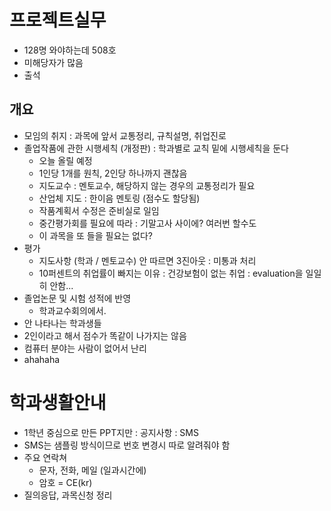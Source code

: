 프로젝트실무
============

-	128명 와야하는데 508호
-	미해당자가 많음
-	출석

개요
----

-	모임의 취지 : 과목에 앞서 교통정리, 규칙설명, 취업진로
-	졸업작품에 관한 시행세칙 (개정판) : 학과별로 교칙 밑에 시행세칙을 둔다
	-	오늘 올릴 예정
	-	1인당 1개를 원칙, 2인당 하나까지 괜찮음
	-	지도교수 : 멘토교수, 해당하지 않는 경우의 교통정리가 필요
	-	산업체 지도 : 한이음 멘토링 (점수도 할당됨)
	-	작품계획서 수정은 준비실로 일임
	-	중간평가회를 필요에 따라 : 기말고사 사이에? 여러번 할수도
	-	이 과목을 또 들을 필요는 없다?
-	평가
	-	지도사항 (학과 / 멘토교수) 안 따르면 3진아웃 : 미통과 처리
	-	10퍼센트의 취업률이 빠지는 이유 : 건강보험이 없는 취업 : evaluation을 일일히 안함...
-	졸업논문 및 시험 성적에 반영
	-	학과교수회의에서.
-	안 나타나는 학과생들
-	2인이라고 해서 점수가 똑같이 나가지는 않음
-	컴퓨터 분야는 사람이 없어서 난리
-	ahahaha

학과생활안내
============

-	1학년 중심으로 만든 PPT지만 : 공지사항 : SMS
-	SMS는 샘플링 방식이므로 번호 변경시 따로 알려줘야 함
-	주요 연락쳐
	-	문자, 전화, 메일 (일과시간에)
    -   암호 = CE(kr)
-	질의응답, 과목신청 정리
